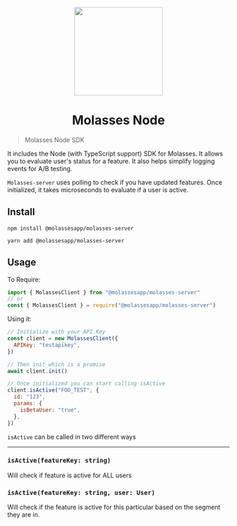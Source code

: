 <p align="center">
<img src="https://raw.githubusercontent.com/molassesapp/molasses-go/main/logo.png" style="margin: 0px auto;" width="200"/></p>

<h1 align="center">Molasses Node</h1>

> Molasses Node SDK

It includes the Node (with TypeScript support) SDK for Molasses. It allows you to evaluate user's status for a feature. It also helps simplify logging events for A/B testing.

`Molasses-server` uses polling to check if you have updated features. Once initialized, it takes microseconds to evaluate if a user is active.

## Install

`npm install @molassesapp/molasses-server`

`yarn add @molassesapp/molasses-server`

## Usage

To Require:

```js
import { MolassesClient } from "@molassesapp/molasses-server"
// or
const { MolassesClient } = require("@molassesapp/molasses-server")
```

Using it:

```js
// Initialize with your API Key
const client = new MolassesClient({
  APIKey: "testapikey",
})

// Then init which is a promise
await client.init()

// Once initialized you can start calling isActive
client.isActive("FOO_TEST", {
  id: "123",
  params: {
    isBetaUser: "true",
  },
})
```

`isActive` can be called in two different ways

---

### `isActive(featureKey: string)`

Will check if feature is active for ALL users

### `isActive(featureKey: string, user: User)`

Will check if the feature is active for this particular based on the segment they are in.
